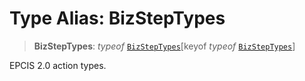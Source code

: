 # Type Alias: BizStepTypes

> **BizStepTypes**: *typeof* [`BizStepTypes`](../variables/BizStepTypes.md)\[keyof *typeof* [`BizStepTypes`](../variables/BizStepTypes.md)\]

EPCIS 2.0 action types.
